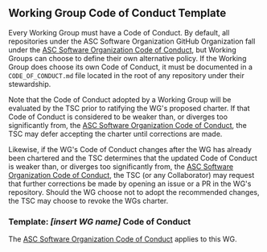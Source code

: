 ## Working Group Code of Conduct Template

Every Working Group must have a Code of Conduct. By default,
all repositories under the ASC Software Organization GitHub Organization fall under
the [ASC Software Organization Code of Conduct][], but Working Groups can choose to
define their own alternative policy. If the Working Group does choose
its own Code of Conduct, it must be documented in a `CODE_OF_CONDUCT.md`
file located in the root of any repository under their stewardship.

Note that the Code of Conduct adopted by a Working Group will be evaluated
by the TSC prior to ratifying the WG's proposed charter. If that Code of
Conduct is considered to be weaker than, or diverges too significantly from,
the [ASC Software Organization Code of Conduct][], the TSC may defer accepting the charter until
corrections are made.

Likewise, if the WG's Code of Conduct changes after the WG has already been
chartered and the TSC determines that the updated Code of Conduct is weaker
than, or diverges too significantly from, the [ASC Software Organization Code of Conduct][], the
TSC (or any Collaborator) may request that further corrections be made by
opening an issue or a PR in the WG's repository. Should the WG choose not to
adopt the recommended changes, the TSC may choose to revoke the WGs charter.

### Template: *[insert WG name]* Code of Conduct

The [ASC Software Organization Code of Conduct][] applies to this WG.

[ASC Software Organization Code of Conduct]: https://usgs-astrogeology.github.io/code/
